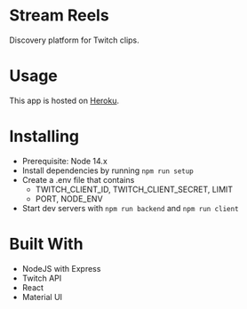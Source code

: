 # Stream Reels

Discovery platform for Twitch clips.

# Usage

This app is hosted on [Heroku](https://streamreels.herokuapp.com).

# Installing

- Prerequisite: Node 14.x
- Install dependencies by running `npm run setup`
- Create a .env file that contains
  - TWITCH_CLIENT_ID, TWITCH_CLIENT_SECRET, LIMIT
  - PORT, NODE_ENV
- Start dev servers with `npm run backend` and `npm run client`

# Built With

- NodeJS with Express
- Twitch API
- React
- Material UI
